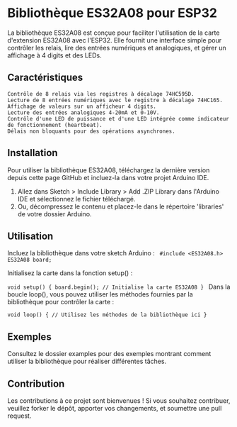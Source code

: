 # Bibliothèque ES32A08 pour ESP32

La bibliothèque ES32A08 est conçue pour faciliter l'utilisation de la carte d'extension ES32A08 avec l'ESP32. Elle fournit une interface simple pour contrôler les relais, lire des entrées numériques et analogiques, et gérer un affichage à 4 digits et des LEDs.

## **Caractéristiques**

    Contrôle de 8 relais via les registres à décalage 74HC595D.
    Lecture de 8 entrées numériques avec le registre à décalage 74HC165.
    Affichage de valeurs sur un afficheur 4 digits.
    Lecture des entrées analogiques 4-20mA et 0-10V.
    Contrôle d'une LED de puissance et d'une LED intégrée comme indicateur de fonctionnement (heartbeat).
    Délais non bloquants pour des opérations asynchrones.

## **Installation**

Pour utiliser la bibliothèque ES32A08, téléchargez la dernière version depuis cette page GitHub et incluez-la dans votre projet Arduino IDE.

1. Allez dans Sketch > Include Library > Add .ZIP Library dans l'Arduino IDE et sélectionnez le fichier téléchargé.
2. Ou, décompressez le contenu et placez-le dans le répertoire 'libraries' de votre dossier Arduino.



## **Utilisation**
Incluez la bibliothèque dans votre sketch Arduino :
`
#include <ES32A08.h>
ES32A08 board;`



Initialisez la carte dans la fonction setup() :

`void setup() {
  board.begin(); // Initialise la carte ES32A08
}
`
Dans la boucle loop(), vous pouvez utiliser les méthodes fournies par la bibliothèque pour contrôler la carte :

`void loop() {
  // Utilisez les méthodes de la bibliothèque ici
}
`


## **Exemples**
Consultez le dossier examples pour des exemples montrant comment utiliser la bibliothèque pour réaliser différentes tâches.




## **Contribution**
Les contributions à ce projet sont bienvenues ! Si vous souhaitez contribuer, veuillez forker le dépôt, apporter vos changements, et soumettre une pull request.
